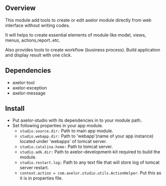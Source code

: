 Overview
------

This module add tools to create or edit axelor module directly from web interface without writing codes. 

It will helps to create essential elements of module like model, views, menus, actions,report..etc.

Also provides tools to create workflow (business process). Build application and display result with one click. 
  
Dependencies
------

* axelor-tool
* axelor-exception
* axelor-message

Install
------

* Put axelor-studio with its dependencies in to your module path. 
* Set following properties in your app module. 
  - `studio.source.dir:`  Path to main app module. 
  - `studio.webapp.dir:` Path to 'webapp'(name of your app instance) located under 'webapps' of tomcat server. 
  - `studio.catalina.home:` Path to tomcat server.
  - `studio.adk.dir:` Path to axelor-development-kit required to build the module.
  - `studio.restart.log:` Path to any text file that will store log of tomcat server restart. 
  - `context.action = com.axelor.studio.utils.ActionHelper`. Put this as it is in properties file.
